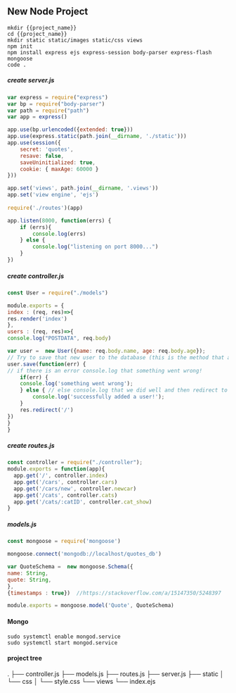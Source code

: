 ##  New Node Project
```console
mkdir {{project_name}}
cd {{project_name}}
mkdir static static/images static/css views
npm init
npm install express ejs express-session body-parser express-flash mongoose
code .
```
##### create server.js
```javascript
var express = require("express")
var bp = require("body-parser")
var path = require("path")
var app = express()

app.use(bp.urlencoded({extended: true}))
app.use(express.static(path.join(__dirname, './static')))
app.use(session({
    secret: 'quotes',
    resave: false,
    saveUninitialized: true,
    cookie: { maxAge: 60000 }
}))

app.set('views', path.join(__dirname, '.views'))
app.set('view engine', 'ejs')
  
require('./routes')(app)

app.listen(8000, function(errs) {
    if (errs){
        console.log(errs)
    } else {
        console.log("listening on port 8000...")
    }
})
```
##### create controller.js
```javascript
const User = require("./models")

module.exports = {
index : (req, res)=>{
res.render('index')
},
users : (req, res)=>{
console.log("POSTDATA", req.body)

var user =  new User({name: req.body.name, age: req.body.age});
// Try to save that new user to the database (this is the method that actually inserts into the db) and run a callback function with an error (if any) from the operation.
user.save(function(err) {
// if there is an error console.log that something went wrong!
    if(err) {
	console.log('something went wrong');
    } else { // else console.log that we did well and then redirect to the root route
        console.log('successfully added a user!');
    }
    res.redirect('/')
})
}
}
```
##### create routes.js
```javascript
const controller = require("./controller");
module.exports = function(app){
  app.get('/', controller.index)
  app.get('/cars', controller.cars)
  app.get('/cars/new', controller.newcar)
  app.get('/cats', controller.cats)
  app.get('/cats/:catID', controller.cat_show)
}
```
##### models.js
```javascript
const mongoose = require('mongoose')

mongoose.connect('mongodb://localhost/quotes_db')

var QuoteSchema =  new mongoose.Schema({
name: String,
quote: String,
},
{timestamps : true})  //https://stackoverflow.com/a/15147350/5248397

module.exports = mongoose.model('Quote', QuoteSchema)
```

#### Mongo
```console
sudo systemctl enable mongod.service
sudo systemctl start mongod.service
```
#### project tree
.
├── controller.js
├── models.js
├── routes.js
├── server.js
├── static
│   └── css
│       └── style.css
└── views
    └── index.ejs
<!--stackedit_data:
eyJoaXN0b3J5IjpbNDI1MTY5Mjc0LC00MTk0NzQ5MjQsLTE5OD
E3Mzc4MTksNjA2NTMzMjkyLC0xOTI4NDc3MDE2LC01NTUyOTI4
MDIsMTQxMDY5NjU3NCwtNDM2NzAzNTU2LDEzNDIxNzAxMzUsMT
U3NjQ4NDY0OCw3MzA5OTgxMTZdfQ==
-->